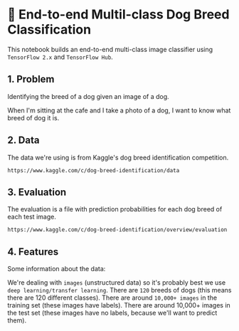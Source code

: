 # 🐶 End-to-end Multil-class Dog Breed Classification
This notebook builds an end-to-end multi-class image classifier using `TensorFlow 2.x` and `TensorFlow Hub`.

## 1. Problem
Identifying the breed of a dog given an image of a dog.

When I'm sitting at the cafe and I take a photo of a dog, I want to know what breed of dog it is.

## 2. Data
The data we're using is from Kaggle's dog breed identification competition.

`https://www.kaggle.com/c/dog-breed-identification/data`

## 3. Evaluation
The evaluation is a file with prediction probabilities for each dog breed of each test image.

`https://www.kaggle.com/c/dog-breed-identification/overview/evaluation`

## 4. Features
Some information about the data:

We're dealing with `images` (unstructured data) so it's probably best we use `deep learning/transfer learning`. There are `120` breeds of dogs (this means there are 120 different classes). There are around `10,000+ images` in the training set (these images have labels). There are around 10,000+ images in the test set (these images have no labels, because we'll want to predict them).
